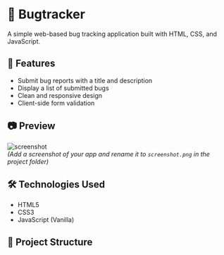 # 🐞 Bugtracker

A simple web-based bug tracking application built with HTML, CSS, and JavaScript.

## 🚀 Features

- Submit bug reports with a title and description
- Display a list of submitted bugs
- Clean and responsive design
- Client-side form validation

## 📷 Preview

![screenshot](screenshot.png)  
*(Add a screenshot of your app and rename it to `screenshot.png` in the project folder)*

## 🛠 Technologies Used

- HTML5
- CSS3
- JavaScript (Vanilla)

## 📁 Project Structure

